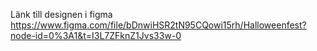 Länk till designen i figma
https://www.figma.com/file/bDnwiHSR2tN95CQowi15rh/Halloweenfest?node-id=0%3A1&t=I3L7ZFknZ1Jvs33w-0
